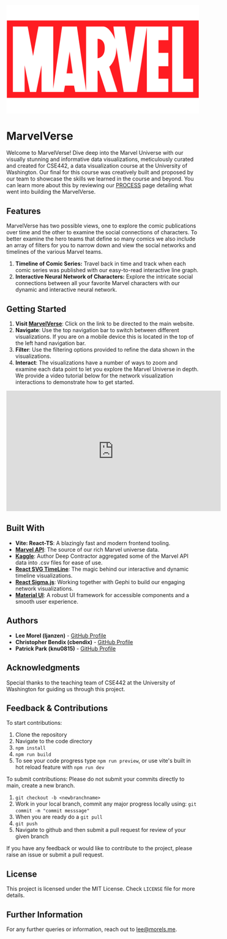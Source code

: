 ![MarvelVerse Logo](/src/assets/marvelLogo.png)

# MarvelVerse

Welcome to MarvelVerse! Dive deep into the Marvel Universe with our visually stunning and informative data visualizations, meticulously curated and created for CSE442, a data visualization course at the University of Washington. Our final for this course was creatively built and proposed by our team to showcase the skills we learned in the course and beyond. You can learn more about this by reviewing our [PROCESS](/PROCESS.md) page detailing what went into building the MarvelVerse.

## Features

MarvelVerse has two possible views, one to explore the comic publications over time and the other to examine the social connections of characters. To better examine the hero teams that define so many comics we also include an array of filters for you to narrow down and view the social networks and timelines of the various Marvel teams.

1. **Timeline of Comic Series:** Travel back in time and track when each comic series was published with our easy-to-read interactive line graph.
2. **Interactive Neural Network of Characters:** Explore the intricate social connections between all your favorite Marvel characters with our dynamic and interactive neural network. 

## Getting Started

1. **Visit [MarvelVerse](https://cse442.pages.cs.washington.edu/23au/final-project/MarvelVerse/)**: Click on the link to be directed to the main website.
2. **Navigate**: Use the top navigation bar to switch between different visualizations. If you are on a mobile device this is located in the top of the left hand navigation bar.
3. **Filter**: Use the filtering options provided to refine the data shown in the visualizations.
4. **Interact**: The visualizations have a number of ways to zoom and examine each data point to let you explore the Marvel Universe in depth. We provide a video tutorial below for the network visualization interactions to demonstrate how to get started.

<iframe width="560" height="315" src="https://www.youtube.com/embed/tGDPI4geKj8" frameborder="0" allowfullscreen></iframe>

## Built With

- **Vite: React-TS**: A blazingly fast and modern frontend tooling.
- **[Marvel API](https://developer.marvel.com/)**: The source of our rich Marvel universe data.
- **[Kaggle](https://www.kaggle.com/datasets/deepcontractor/marvel-comic-books)**: Author Deep Contractor aggregated some of the Marvel API data into .csv files for ease of use.
- **[React SVG TimeLine](https://github.com/netzwerg/react-svg-timeline)**: The magic behind our interactive and dynamic timeline visualizations.
- **[React Sigma.js](https://sim51.github.io/react-sigma/docs/start-installation)**: Working together with Gephi to build our engaging network visualizations.
- **[Material UI](https://mui.com/material-ui/)**: A robust UI framework for accessible components and a smooth user experience.

## Authors

- **Lee Morel (ljanzen)** - [GitHub Profile](https://github.com/LeeJMorel)
- **Christopher Bendix (cbendix)** - [GitHub Profile](https://github.com/neonsigh)
- **Patrick Park (knu0815)** - [GitHub Profile](https://github.com/knu0815)

## Acknowledgments

Special thanks to the teaching team of CSE442 at the University of Washington for guiding us through this project.

## Feedback & Contributions
To start contributions:
1. Clone the repository
2. Navigate to the code directory
3. `npm install`
4. `npm run build`
5. To see your code progress type `npm run preview`, or use vite's built in hot reload feature with `npm run dev`

To submit contributions:
Please do not submit your commits directly to main, create a new branch.
1. `git checkout -b <newbranchname>`
2. Work in your local branch, commit any major progress locally using: `git commit -m "commit messsage"`
3. When you are ready do a `git pull`
4. `git push`
5. Navigate to github and then submit a pull request for review of your given branch

If you have any feedback or would like to contribute to the project, please raise an issue or submit a pull request.

## License

This project is licensed under the MIT License. Check `LICENSE` file for more details.

## Further Information

For any further queries or information, reach out to [lee@morels.me](mailto:lee@morels.me).

